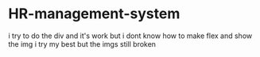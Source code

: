 # HR-management-system 
i try to do the div and it's work but i dont know how to make flex and show the img i try my best but the imgs still broken 